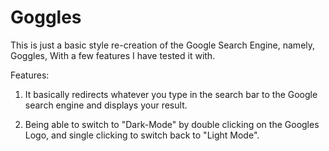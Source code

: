 # Goggles
This is just a basic style re-creation of the Google Search Engine, namely, Goggles, With a few features I have tested it with.

Features: 
1. It basically redirects whatever you type in the search bar to the Google search engine and displays your result.

2. Being able to switch to "Dark-Mode" by double clicking on the Googles Logo, and single clicking to switch back to "Light Mode".

